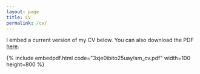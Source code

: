 ```yaml
---
layout: page
title: CV
permalink: /cv/
---
```


I embed a current version of my CV below. You can also download the PDF [here](https://www.dropbox.com/s/3xje0ibito25uay/am_cv.pdf).

{% include embedpdf.html code="3xje0ibito25uay/am_cv.pdf" width=100 height=800 %}

